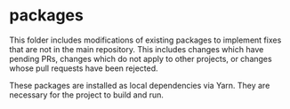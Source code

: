 # packages

This folder includes modifications of existing packages to implement fixes that are not in the main repository. This includes changes which have pending PRs, changes which do not apply to other projects, or changes whose pull requests have been rejected.

These packages are installed as local dependencies via Yarn. They are necessary for the project to build and run.
